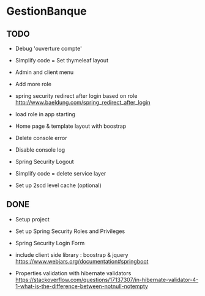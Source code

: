 # GestionBanque

## TODO

- Debug 'ouverture compte'

- Simplify code =  Set thymeleaf layout

- Admin and client menu

- Add more role 

- spring security redirect after login based on role
http://www.baeldung.com/spring_redirect_after_login

- load role in app starting

- Home page & template layout with boostrap

- Delete console error

- Disable console log 

- Spring Security Logout

- Simplify code =  delete service layer

- Set up 2scd level cache (optional)


## DONE

- Setup project

- Set up Spring Security Roles and Privileges
- Spring Security Login Form

- include client side library : boostrap & jquery
https://www.webjars.org/documentation#springboot

- Properties validation with hibernate validators
https://stackoverflow.com/questions/17137307/in-hibernate-validator-4-1-what-is-the-difference-between-notnull-notempty

